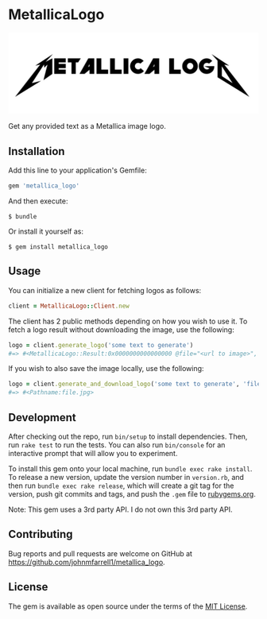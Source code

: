 # MetallicaLogo

![Metallica Logo](https://raw.githubusercontent.com/johnmfarrell1/metallica_logo/master/examples/metallica_logo_example_cropped.png)

Get any provided text as a Metallica image logo.

## Installation

Add this line to your application's Gemfile:

```ruby
gem 'metallica_logo'
```

And then execute:

    $ bundle

Or install it yourself as:

    $ gem install metallica_logo

## Usage

You can initialize a new client for fetching logos as follows:
```ruby
client = MetallicaLogo::Client.new
```

The client has 2 public methods depending on how you wish to use it.
To fetch a logo result without downloading the image, use the following:

```ruby
logo = client.generate_logo('some text to generate')
#=> #<MetallicaLogo::Result:0x0000000000000000 @file="<url to image>", @token="<token>", @result="<result>">
```

If you wish to also save the image locally, use the following:

```ruby
logo = client.generate_and_download_logo('some text to generate', 'file.jpg')
#=> #<Pathname:file.jpg>
```

## Development

After checking out the repo, run `bin/setup` to install dependencies. Then, run `rake test` to run the tests. You can also run `bin/console` for an interactive prompt that will allow you to experiment.

To install this gem onto your local machine, run `bundle exec rake install`. To release a new version, update the version number in `version.rb`, and then run `bundle exec rake release`, which will create a git tag for the version, push git commits and tags, and push the `.gem` file to [rubygems.org](https://rubygems.org).

Note: This gem uses a 3rd party API. I do not own this 3rd party API.

## Contributing

Bug reports and pull requests are welcome on GitHub at https://github.com/johnmfarrell1/metallica_logo.

## License

The gem is available as open source under the terms of the [MIT License](https://opensource.org/licenses/MIT).
